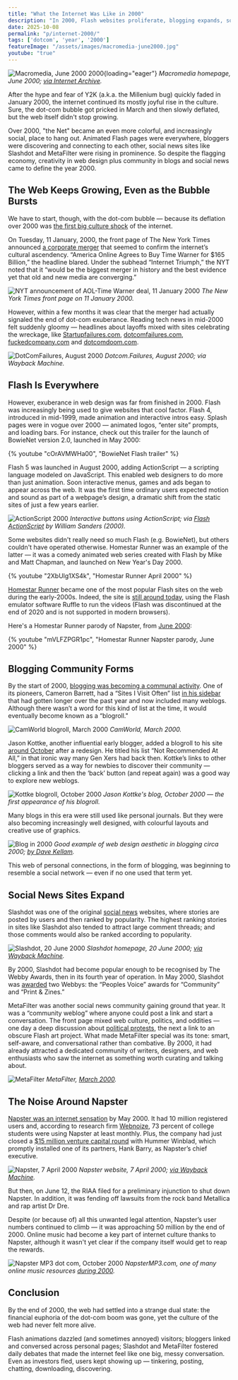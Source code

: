 ```yaml
---
title: "What the Internet Was Like in 2000"
description: "In 2000, Flash websites proliferate, blogging expands, social news sites like Slashdot gain influence — all of this while the dot-com bubble slowly deflates and Napster dominates headlines."
date: 2025-10-08
permalink: "p/internet-2000/"
tags: ['dotcom', 'year', '2000']
featureImage: "/assets/images/macromedia-june2000.jpg"
youtube: "true"
---
```


![Macromedia, June 2000 2000](/assets/images/macromedia-june2000.jpg){loading="eager"}
*Macromedia homepage, June 2000; [via Internet Archive](https://web.archive.org/web/20000622064512/http://www.macromedia.com/).*

After the hype and fear of Y2K (a.k.a. the Millenium bug) quickly faded in January 2000, the internet continued its mostly joyful rise in the culture. Sure, the dot-com bubble got pricked in March and then slowly deflated, but the web itself didn't stop growing.

Over 2000, "the Net" became an even more colorful, and increasingly social, place to hang out. Animated Flash pages were everywhere, bloggers were discovering and connecting to each other, social news sites like Slashdot and MetaFilter were rising in prominence. So despite the flagging economy, creativity in web design plus community in blogs and social news came to define the year 2000.

## The Web Keeps Growing, Even as the Bubble Bursts

We have to start, though, with the dot-com bubble — because its deflation over 2000 was [the first big culture shock](/p/dotcom-crash-2000/) of the internet.

On Tuesday, 11 January, 2000, the front page of The New York Times announced [a corporate merger](https://www.nytimes.com/2000/01/11/business/media-megadeal-overview-america-online-agrees-buy-time-warner-for-165-billion.html) that seemed to confirm the internet’s cultural ascendency. “America Online Agrees to Buy Time Warner for $165 Billion,” the headline blared. Under the subhead “Internet Triumph,” the NYT noted that it “would be the biggest merger in history and the best evidence yet that old and new media are converging.”

![NYT announcement of AOL-Time Warner deal, 11 January 2000](/assets/images/nyt-aol-timewarner-news-jan2000b.jpg)
*The New York Times front page on 11 January 2000.*

However, within a few months it was clear that the merger had actually signaled the end of dot-com exuberance. Reading tech news in mid-2000 felt suddenly gloomy — headlines about layoffs mixed with sites celebrating the wreckage, like [Startupfailures.com](https://web.archive.org/web/20000815111548/http://www.startupfailures.com/), [dotcomfailures.com](https://web.archive.org/web/20000815082121/http://www.dotcomfailures.com/), [fuckedcompany.com](https://web.archive.org/web/20230531100444/https://www.theguardian.com/technology/2000/sep/18/mondaymediasection.newmedia) and [dotcomdoom.com](https://web.archive.org/web/20001110080800/http://www.dotcomdoom.com/).

![DotComFailures, August 2000](/assets/images/dotcomfailures-2000.jpg)
*Dotcom.Failures, August 2000; via Wayback Machine.*

## Flash Is Everywhere

However, exuberance in web design was far from finished in 2000. Flash was increasingly being used to give websites that cool factor. Flash 4, introduced in mid-1999, made animation and interactive intros easy. Splash pages were in vogue over 2000 — animated logos, “enter site” prompts, and loading bars. For instance, check out this trailer for the launch of BowieNet version 2.0, launched in May 2000:

{% youtube "cOrAVMWHa00", "BowieNet Flash trailer" %}

Flash 5 was launched in August 2000, adding ActionScript — a scripting language modeled on JavaScript. This enabled web designers to do more than just animation. Soon interactive menus, games and ads began to appear across the web. It was the first time ordinary users expected motion and sound as part of a webpage’s design, a dramatic shift from the static sites of just a few years earlier.

![ActionScript 2000](/assets/images/Flash-ActionScript-2000.jpg)
*Interactive buttons using ActionScript; via [Flash ActionScript](https://archive.org/details/flashactionscrip0000sand/mode/1up) by William Sanders (2000).*

Some websites didn't really need so much Flash (e.g. BowieNet), but others couldn't have operated otherwise. Homestar Runner was an example of the latter — it was a comedy animated web series created with Flash by Mike and Matt Chapman, and launched on New Year's Day 2000. 

{% youtube "2XbUlg1XS4k", "Homestar Runner April 2000" %}

[Homestar Runner](https://web.archive.org/web/20000511142552/http://www.homestarrunner.com/) became one of the most popular Flash sites on the web during the early-2000s. Indeed, the site is [still around today](https://homestarrunner.com/), using the Flash emulator software Ruffle to run the videos (Flash was discontinued at the end of 2020 and is not supported in modern browsers).

Here's a Homestar Runner parody of Napster, from [June 2000](https://archive.org/details/homester.swf):

{% youtube "mVLFZPGR1pc", "Homestar Runner Napster parody, June 2000" %}

## Blogging Community Forms

By the start of 2000, [blogging was becoming a communal activity](/p/blogs-rss-2000/). One of its pioneers, Cameron Barrett, had a “Sites I Visit Often” list [in his sidebar](https://web.archive.org/web/20000302182058/http://www.camworld.com/) that had gotten longer over the past year and now included many weblogs. Although there wasn’t a word for this kind of list at the time, it would eventually become known as a “blogroll."

![CamWorld blogroll, March 2000](/assets/images/camworld-march2000.jpg)
*CamWorld, March 2000.*

Jason Kottke, another influential early blogger, added a blogroll to his site [around October](https://web.archive.org/web/20001013013450/http://kottke.org:80/) after a redesign. He titled his list “Not Recommended At All,” in that ironic way many Gen Xers had back then. Kottke’s links to other bloggers served as a way for newbies to discover their community — clicking a link and then the ‘back’ button (and repeat again) was a good way to explore new weblogs.

![Kottke blogroll, October 2000](/assets/images/kottke-blogroll-oct2000.jpg)
*Jason Kottke's blog, October 2000 — the first appearance of his blogroll.*

Many blogs in this era were still used like personal journals. But they were also becoming increasingly well designed, with colourful layouts and creative use of graphics.

![Blog in 2000](/assets/images/5329205_1a5c9cee8f_o.png)
*Good example of web design aesthetic in blogging circa 2000; [by Dave Kellam](https://www.flickr.com/photos/davekellam/5329205).*

This web of personal connections, in the form of blogging, was beginning to resemble a social network — even if no one used that term yet.

## Social News Sites Expand

Slashdot was one of the original [social news](https://cybercultural.com/p/karma-2000-slashdot-bowienet-v2/) websites, where stories are posted by users and then ranked by popularity. The highest ranking stories in sites like Slashdot also tended to attract large comment threads; and those comments would also be ranked according to popularity.

![Slashdot, 20 June 2000](/assets/images/slashdot-june2000-1280x720b.jpg)
*Slashdot homepage, 20 June 2000; [via Wayback Machine](https://web.archive.org/web/20000620214346/http://64.28.67.48/).*

By 2000, Slashdot had become popular enough to be recognised by The Webby Awards, then in its fourth year of operation. In May 2000, Slashdot was [awarded](https://web.archive.org/web/20090422050535/http://www.webbyawards.com/press/press-release.php?id=33) two Webbys: the “Peoples Voice” awards for “Community” and “Print & Zines.”

MetaFilter was another social news community gaining ground that year. It was a “community weblog” where anyone could post a link and start a conversation. The front page mixed web culture, politics, and oddities — one day a deep discussion about [political protests](https://web.archive.org/web/20010626093941/http://www.metafilter.com/comments.mefi/2812), the next a link to an obscure Flash art project. What made MetaFilter special was its tone: smart, self-aware, and conversational rather than combative. By 2000, it had already attracted a dedicated community of writers, designers, and web enthusiasts who saw the internet as something worth curating and talking about.

![MetaFilter](/assets/images/metafilter-march2000.png)
*MetaFilter, [March 2000](https://web.archive.org/web/20000303232424/https://www.metafilter.com/).*

## The Noise Around Napster

[Napster was an internet sensation](https://cybercultural.com/p/napster-itunes-2000/) by May 2000. It had 10 million registered users and, according to research firm [Webnoize](https://www.latimes.com/archives/la-xpm-2000-may-16-fi-30513-story.html), 73 percent of college students were using Napster at least monthly. Plus, the company had just closed a [$15 million venture capital round](https://www.nytimes.com/2000/05/23/business/napster-has-a-new-interim-chief-and-gets-a-15-million-investment.html) with Hummer Winblad, which promptly installed one of its partners, Hank Barry, as Napster’s chief executive.

![Napster, 7 April 2000](/assets/images/napster-7april2000.jpg)
*Napster website, 7 April 2000; [via Wayback Machine](https://web.archive.org/web/20000407210312/http://www1.napster.com:80/).*

But then, on June 12, the RIAA filed for a preliminary injunction to shut down Napster. In addition, it was fending off lawsuits from the rock band Metallica and rap artist Dr Dre. 

Despite (or because of) all this unwanted legal attention, Napster’s user numbers continued to climb — it was approaching 50 million by the end of 2000. Online music had become a key part of internet culture thanks to Napster, although it wasn't yet clear if the company itself would get to reap the rewards.

![Napster MP3 dot com, October 2000](/assets/images/napstermp3dotcom-oct2000.jpg)
*NapsterMP3.com, one of many online music resources [during 2000](https://web.archive.org/web/20001018232148/http://www.napstermp3.com/).*

## Conclusion

By the end of 2000, the web had settled into a strange dual state: the financial euphoria of the dot-com boom was gone, yet the culture of the web had never felt more alive. 

Flash animations dazzled (and sometimes annoyed) visitors; bloggers linked and conversed across personal pages; Slashdot and MetaFilter fostered daily debates that made the internet feel like one big, messy conversation. Even as investors fled, users kept showing up — tinkering, posting, chatting, downloading, discovering.